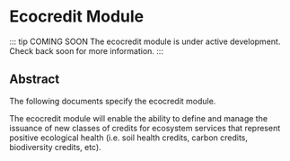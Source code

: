 # Ecocredit Module

::: tip COMING SOON
The ecocredit module is under active development. Check back soon for more information.
:::

## Abstract

The following documents specify the ecocredit module.

The ecocredit module will enable the ability to define and manage the issuance of new classes of credits for ecosystem services that represent positive ecological health (i.e. soil health credits, carbon credits, biodiversity credits, etc).

<!-- ## Contents

1. **[Concepts](01_concepts.md)**
2. **[State](02_state.md)**
3. **[Msg Service](03_messages.md)**
4. **[Events](04_events.md)**
5. **[Client](05_client.md)** -->
